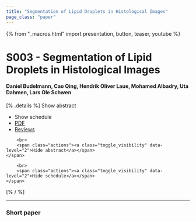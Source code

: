 ```yaml
---
title: "Segmentation of Lipid Droplets in Histological Images"
page_class: "paper"
---
```


{% from "_macros.html" import presentation, button, teaser, youtube %}

# S003 - Segmentation of Lipid Droplets in Histological Images

#### Daniel Budelmann, Cao Qing, Hendrik Oliver Laue, Mohamed Albadry, Uta Dahmen, Lars Ole Schwen

[% .details %]
<a class="toggle_visibility" data-selector=".abstract" data-level="3">Show abstract</a>
- <a class="toggle_visibility" data-selector=".schedule" data-level="3">Show schedule</a>
- <a href="https://openreview.net/pdf?id=">PDF</a>
- <a href="https://openreview.net/forum?id=">Reviews</a>

<p>
    <span class="abstract">
        
        <br>
        <span class="actions"><a class="toggle_visibility" data-level="2">Hide abstract</a></span>
    </span>
</p>

<p>
    <span class="schedule">
        
        <br>
        <span class="actions"><a class="toggle_visibility" data-level="2">Hide schedule</a></span>
    </span>
</p>
[% / %]

---


### Short paper
